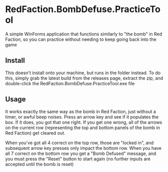 # RedFaction.BombDefuse.PracticeTool
A simple WinForms application that functions similarly to "the bomb" in Red Faction, so you can practice without needing to keep going back into the game

Install
------
This doesn't install onto your machine, but runs in the folder instead.
To do this, simply grab the latest build from the releases page, extract the zip, and double-click the RedFaction.BombDefuse.PracticeTool.exe file

Usage
------
It works exactly the same way as the bomb in Red Faction, just without a timer, or awful beep noises.
Press an arrow key and see if it populates the box. If it does, you got that one right.
If you get one wrong, all of the arrows on the current row (representing the top and bottom panels of the bomb in Red Faction) get cleared out.

When you've got all 4 correct on the top row, those are "locked in", and subsequent arrow key presses only impact the bottom row.
When you have all 7 correct on the bottom row you get a "Bomb Defused" message, and you must press the "Reset" button to start again (no further inputs are accepted until the bomb is reset)
